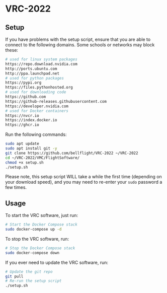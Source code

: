 # VRC-2022

## Setup

If you have problems with the setup script, ensure that you are able to
connect to the following domains. Some schools or networks may block these:

```bash
# used for linux system packages
https://repo.download.nvidia.com
http://ports.ubuntu.com
http://ppa.launchpad.net
# used for python packages
https://pypi.org
https://files.pythonhosted.org
# used for downloading code
https://github.com
https://github-releases.githubusercontent.com
https://developer.nvidia.com
# used for Docker containers
https://nvcr.io
https://index.docker.io
https://ghcr.io
```

Run the following commands:

```bash
sudo apt update
sudo apt install git -y
git clone https://github.com/bellflight/VRC-2022 ~/VRC-2022
cd ~/VRC-2022/VMC/FlightSoftware/
chmod +x setup.sh
./setup.sh
```

Please note, this setup script WILL take a while the first time
(depending on your download speed),
and you may need to re-enter your `sudo` password a few times.

## Usage

To start the VRC software, just run:

```bash
# Start the Docker Compose stack
sudo docker-compose up -d
```

To stop the VRC software, run:

```bash
# Stop the Docker Compose stack
sudo docker-compose down
```

If you ever need to update the VRC software, run:

```bash
# Update the git repo
git pull
# Re-run the setup script
./setup.sh
```
